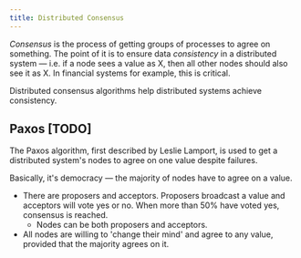 ```yaml
---
title: Distributed Consensus
---
```


*Consensus* is the process of getting groups of processes to agree on something. The point of it is to ensure data *consistency* in a distributed system — i.e. if a node sees a value as X, then all other nodes should also see it as X. In financial systems for example, this is critical.

Distributed consensus algorithms help distributed systems achieve consistency.

## Paxos [TODO]
The Paxos algorithm, first described by Leslie Lamport, is used to get a distributed system's nodes to agree on one value despite failures.

Basically, it's democracy — the majority of nodes have to agree on a value.
- There are proposers and acceptors. Proposers broadcast a value and acceptors will vote yes or no. When more than 50% have voted yes, consensus is reached.
    - Nodes can be both proposers and acceptors.
- All nodes are willing to 'change their mind' and agree to any value, provided that the majority agrees on it.



